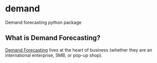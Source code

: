 # demand

Demand forecasting python package

## What is Demand Forecasting?

[Demand Forecasting](https://en.wikipedia.org/wiki/Demand_forecasting) lives at the heart of business (whether they are an international enterprise, SMB, or pop-up shop).
